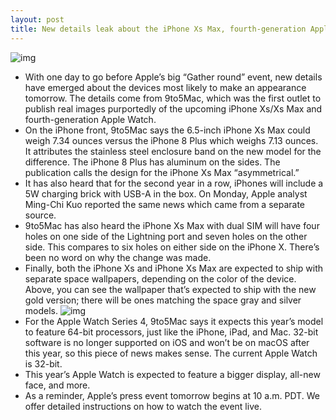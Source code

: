 ```yaml
---
layout: post
title: New details leak about the iPhone Xs Max, fourth-generation Apple Watch
---
```

![img](http://media.idownloadblog.com/wp-content/uploads/2018/08/IPHONE-XS.jpg)
* With one day to go before Apple’s big “Gather round” event, new details have emerged about the devices most likely to make an appearance tomorrow. The details come from 9to5Mac, which was the first outlet to publish real images purportedly of the upcoming iPhone Xs/Xs Max and fourth-generation Apple Watch. 
* On the iPhone front, 9to5Mac says the 6.5-inch iPhone Xs Max could weigh 7.34 ounces versus the iPhone 8 Plus which weighs 7.13 ounces. It attributes the stainless steel enclosure band on the new model for the difference. The iPhone 8 Plus has aluminum on the sides. The publication calls the design for the iPhone Xs Max “asymmetrical.”
* It has also heard that for the second year in a row, iPhones will include a 5W charging brick with USB-A in the box. On Monday, Apple analyst Ming-Chi Kuo reported the same news which came from a separate source.
* 9to5Mac has also heard the iPhone Xs Max with dual SIM will have four holes on one side of the Lightning port and seven holes on the other side. This compares to six holes on either side on the iPhone X. There’s been no word on why the change was made.
* Finally, both the iPhone Xs and iPhone Xs Max are expected to ship with separate space wallpapers, depending on the color of the device. Above, you can see the wallpaper that’s expected to ship with the new gold version; there will be ones matching the space gray and silver models.
![img](http://media.idownloadblog.com/wp-content/uploads/2018/08/apple_watch_series_4_9to5mac.jpg)
* For the Apple Watch Series 4, 9to5Mac says it expects this year’s model to feature 64-bit processors, just like the iPhone, iPad, and Mac. 32-bit software is no longer supported on iOS and won’t be on macOS after this year, so this piece of news makes sense. The current Apple Watch is 32-bit.
* This year’s Apple Watch is expected to feature a bigger display, all-new face, and more.
* As a reminder, Apple’s press event tomorrow begins at 10 a.m. PDT. We offer detailed instructions on how to watch the event live.

